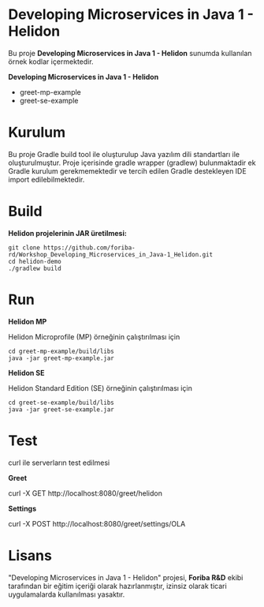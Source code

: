 # Developing Microservices in Java 1 - Helidon

Bu proje **Developing Microservices in Java 1 - Helidon** sunumda kullanılan örnek kodlar içermektedir.

 **Developing Microservices in Java 1 - Helidon**

- greet-mp-example
- greet-se-example

# Kurulum

Bu proje Gradle build tool ile oluşturulup Java yazılım dili standartları ile oluşturulmuştur. Proje içerisinde 
gradle wrapper (gradlew) bulunmaktadir ek Gradle kurulum gerekmemektedir ve tercih edilen Gradle destekleyen IDE import edilebilmektedir.

# Build

**Helidon projelerinin JAR üretilmesi:**

    git clone https://github.com/foriba-rd/Workshop_Developing_Microservices_in_Java-1_Helidon.git
    cd helidon-demo
    ./gradlew build    

# Run
 **Helidon MP**
 
Helidon Microprofile (MP) örneğinin çalıştırılması için
 
    cd greet-mp-example/build/libs
    java -jar greet-mp-example.jar
    
 **Helidon SE**
 
Helidon Standard Edition (SE) örneğinin çalıştırılması için
 
    cd greet-se-example/build/libs
    java -jar greet-se-example.jar
 
 # Test

curl ile serverların test edilmesi

**Greet**  

curl -X GET http://localhost:8080/greet/helidon

**Settings**

curl -X POST http://localhost:8080/greet/settings/OLA

     
# Lisans
   
"Developing Microservices in Java 1 - Helidon" projesi, **Foriba R&D** ekibi tarafından bir eğitim içeriği olarak hazırlanmıştır, izinsiz olarak ticari uygulamalarda kullanılması yasaktır.
